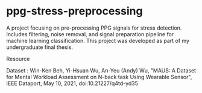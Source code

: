 # ppg-stress-preprocessing
A project focusing on pre-processing PPG signals for stress detection. Includes filtering, noise removal, and signal preparation pipeline for machine learning classification. This project was developed as part of my undergraduate final thesis.


Resource

Dataset : Win-Ken Beh, Yi-Hsuan Wu, An-Yeu (Andy) Wu, "MAUS: A Dataset for Mental Workload Assessment on N-back task Using Wearable Sensor", IEEE Dataport, May 10, 2021, doi:10.21227/q4td-yd35
